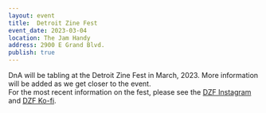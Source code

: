```yaml
---
layout: event
title:  Detroit Zine Fest
event_date: 2023-03-04
location: The Jam Handy
address: 2900 E Grand Blvd.
publish: true
---
```


DnA will be tabling at the Detroit Zine Fest in March, 2023. More information will be added as we get closer to the event.  
For the most recent information on the fest, please see the [DZF Instagram](https://www.instagram.com/detzinefest/) and [DZF Ko-fi](https://ko-fi.com/detroitzinefest).
